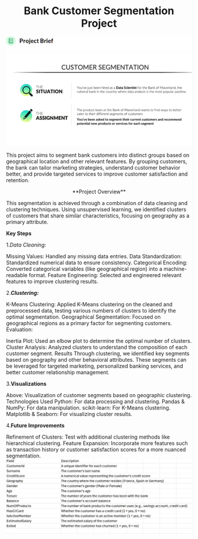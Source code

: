 
<h1 align="center">Bank Customer Segmentation Project</h1>


![Project Description](https://github.com/codebuilder07/bank_customer_segmentation/blob/bbc08eeae387590096487a85a4b2ccacd57369e5/project%20description.png)

This project aims to segment bank customers into distinct groups based on geographical location and other relevant features. By grouping customers, the bank can tailor marketing strategies, understand customer behavior better, and provide targeted services to improve customer satisfaction and retention.

<p align="center">**Project Overview**</p>
This segmentation is achieved through a combination of data cleaning and clustering techniques. Using unsupervised learning, we identified clusters of customers that share similar characteristics, focusing on geography as a primary attribute.

**Key Steps**

1._Data Cleaning:_

Missing Values: Handled any missing data entries.
Data Standardization: Standardized numerical data to ensure consistency.
Categorical Encoding: Converted categorical variables (like geographical region) into a machine-readable format.
Feature Engineering:
Selected and engineered relevant features to improve clustering results.

2.**_Clustering:_**

K-Means Clustering: Applied K-Means clustering on the cleaned and preprocessed data, testing various numbers of clusters to identify the optimal segmentation.
Geographical Segmentation: Focused on geographical regions as a primary factor for segmenting customers.
Evaluation:

Inertia Plot: Used an elbow plot to determine the optimal number of clusters.
Cluster Analysis: Analyzed clusters to understand the composition of each customer segment.
Results
Through clustering, we identified key segments based on geography and other behavioral attributes. These segments can be leveraged for targeted marketing, personalized banking services, and better customer relationship management.

3.**Visualizations**

Above: Visualization of customer segments based on geographic clustering.
Technologies Used
Python: For data processing and clustering.
Pandas & NumPy: For data manipulation.
scikit-learn: For K-Means clustering.
Matplotlib & Seaborn: For visualizing cluster results.

4.**Future Improvements**

Refinement of Clusters: Test with additional clustering methods like hierarchical clustering.
Feature Expansion: Incorporate more features such as transaction history or customer satisfaction scores for a more nuanced segmentation.
![All information about the data set:](https://github.com/codebuilder07/bank_customer_segmentation/blob/39c7db56088016ab48657f76d2c2ef973ce7ab07/data_description.png)
